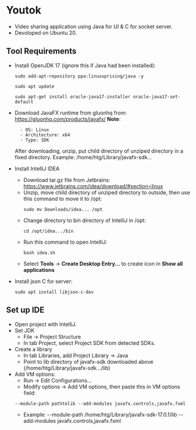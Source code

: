 # Youtok
- Video sharing application using Java for UI & C for socket server.
- Devoloped on Ubuntu 20.
## Tool Requirements
- Install OpenJDK 17 (ignore this if Java had been installed):
    ```
    sudo add-apt-repository ppa:linuxuprising/java -y
    ```
    ```
    sudo apt update
    ```
    ```
    sudo apt-get install oracle-java17-installer oracle-java17-set-default
    ```
- Download JavaFX runtime from gluonhq from: https://gluonhq.com/products/javafx/
    **Note**:

        - OS: Linux
        - Architecture: x64
        - Type: SDK

    After downloading, unzip, put child directory of unziped directory in a fixed directory. Example: /home/htg/Library/javafx-sdk...
- Install IntelliJ IDEA
    - Download tar.gz file from Jetbrains: https://www.jetbrains.com/idea/download/#section=linux
    - Unzip, move child directory of unziped directory to outside, then use this command to move it to /opt:
        ```
        sudo mv Downloads/idea... /opt
        ```
    - Change directory to bin directory of IntelliJ in /opt:
        ```
        cd /opt/idea.../bin
        ```
    - Run this command to open IntelliJ:
        ```
        bash idea.sh
        ```
    - Select **Tools** -> **Create Desktop Entry...** to create icon in **Show all applications**
- Install json C for server:
  ```
  sudo apt install libjson-c-dev
  ```

## Set up IDE

- Open project with IntelliJ.
- Set JDK
    - File -> Project Structure
    - In tab Project, select Project SDK from detected SDKs.
- Create a library
    - In tab Libraries, add Project Library -> Java
    - Point to lib directory of javafx-sdk downloaded above (/home/htg/Library/javafx-sdk.../lib)
- Add VM options:
    - Run -> Edit Configurations...
    - Modify options -> Add VM options, then paste this in VM options field:
    ```
    --module-path pathtolib --add-modules javafx.controls,javafx.fxml
    ```
    - Example: --module-path /home/htg/Library/javafx-sdk-17.0.1/lib --add-modules javafx.controls,javafx.fxml
